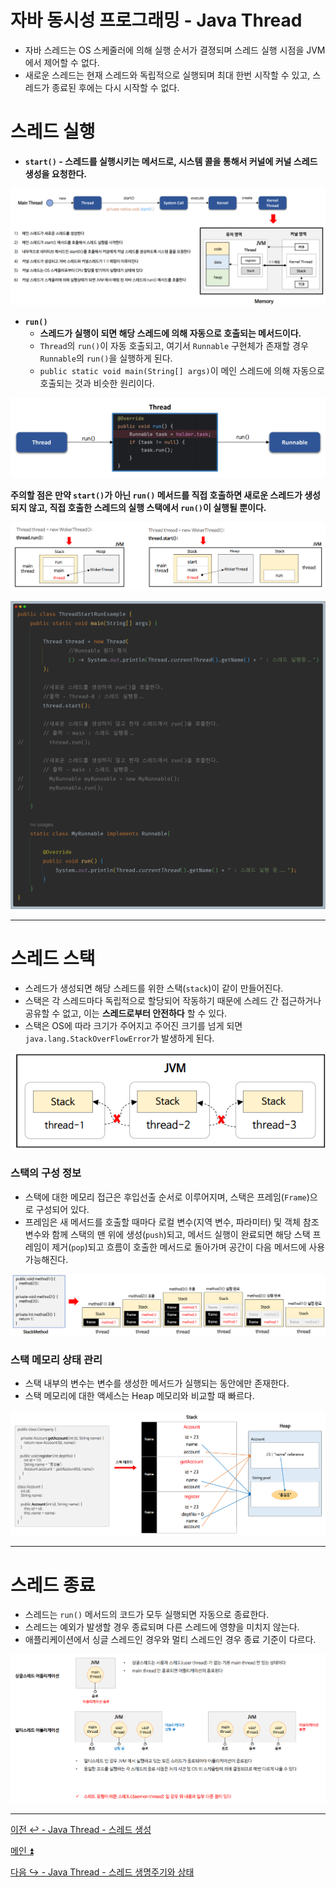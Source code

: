 # 자바 동시성 프로그래밍 - Java Thread

- 자바 스레드는 OS 스케줄러에 의해 실행 순서가 결졍되며 스레드 실행 시점을 JVM에서 제어할 수 없다.
- 새로운 스레드는 현재 스레드와 독립적으로 실행되며 최대 한번 시작할 수 있고, 스레드가 종료된 후에는 다시 시작할 수 없다.

# 스레드 실행

-  **`start()` - 스레드를 실행시키는 메서드로, 시스템 콜을 통해서 커널에 커널 스레드 생성을 요청한다.**

![img_14.png](image/img_14.png)

- **`run()`**
  - **스레드가 실행이 되면 해당 스레드에 의해 자동으로 호출되는 메서드이다.**
  - `Thread`의 `run()`이 자동 호출되고, 여기서 `Runnable` 구현체가 존재할 경우 `Runnable`의 `run()`을 실행하게 된다.
  - `public static void main(String[] args)`이 메인 스레드에 의해 자동으로 호출되는 것과 비슷한 원리이다.

![img_15.png](image/img_15.png)

**주의할 점은 만약 `start()`가 아닌 `run()` 메서드를 직접 호출하면 새로운 스레드가 생성되지 않고, 직접 호출한 스레드의 실행 스택에서 `run()`이 실행될 뿐이다.**

![img_16.png](image/img_16.png)

![img_21.png](image/img_21.png)

---

# 스레드 스택

- 스레드가 생성되면 해당 스레드를 위한 스택(`stack`)이 같이 만들어진다.
- 스택은 각 스레드마다 독립적으로 할당되어 작동하기 때문에 스레드 간 접근하거나 공유할 수 없고, 이는 **스레드로부터 안전하다** 할 수 있다.
- 스택은 OS에 따라 크기가 주어지고 주어진 크기를 넘게 되면 `java.lang.StackOverFlowError`가 발생하게 된다.

![img_17.png](image/img_17.png)

### 스택의 구성 정보

- 스택에 대한 메모리 접근은 후입선출 순서로 이루어지며, 스택은 프레임(`Frame`)으로 구성되어 있다.
- 프레임은 새 메서드를 호출할 때마다 로컬 변수(지역 변수, 파라미터) 및 객체 참조 변수와 함께 스택의 맨 위에 생성(`push`)되고, 메서드 실행이 완료되면
    해당 스택 프레임이 제거(`pop`)되고 흐름이 호출한 메서드로 돌아가며 공간이 다음 메서드에 사용 가능해진다.

![img_18.png](image/img_18.png)

### 스택 메모리 상태 관리

- 스택 내부의 변수는 변수를 생성한 메서드가 실행되는 동안에만 존재한다.
- 스택 메모리에 대한 액세스는 Heap 메모리와 비교할 때 빠르다.

![img_19.png](image/img_19.png)

---

# 스레드 종료

- 스레드는 `run()` 메서드의 코드가 모두 실행되면 자동으로 종료한다.
- 스레드는 예외가 발생할 경우 종료되며 다른 스레드에 영향을 미치지 않는다.
- 애플리케이션에서 싱글 스레드인 경우와 멀티 스레드인 경우 종료 기준이 다르다.

![img_20.png](image/img_20.png)

---

[이전 ↩️ - Java Thread - 스레드 생성](https://github.com/genesis12345678/TIL/blob/main/Java/reactive/javathread/%EC%83%9D%EC%84%B1/%EC%8A%A4%EB%A0%88%EB%93%9C%EC%83%9D%EC%84%B1.md)

[메인 ⏫](https://github.com/genesis12345678/TIL/blob/main/Java/reactive/Main.md)

[다음 ↪️ - Java Thread - 스레드 생명주기와 상태](https://github.com/genesis12345678/TIL/blob/main/Java/reactive/javathread/%EC%83%9D%EC%84%B1/state.md)